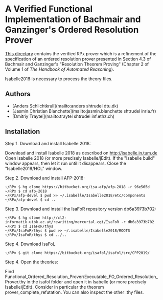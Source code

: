 # A Verified Functional Implementation of Bachmair and Ganzinger's Ordered Resolution Prover #

[This directory](https://bitbucket.org/isafol/isafol/src/master/Functional_Ordered_Resolution_Prover/) contains the verified RPx prover which is a refinement of the specification of an ordered resolution prover presented in Section 4.3 of Bachmair and Ganzinger's "Resolution Theorem Proving" (Chapter 2 of Volume 1 of _The Handbook of Automated Reasoning_).

Isabelle2018 is necessary to process the theory files.


## Authors ##

* [Anders Schlichtkrull](mailto:anders shtrudel dtu.dk)
* [Jasmin Christian Blanchette](mailto:jasmin.blanchette shtrudel inria.fr)
* [Dmitriy Traytel](mailto:traytel shtrudel inf.ethz.ch)


## Installation ##

Step 1. Download and install Isabelle 2018:

Download and install Isabelle 2018 as described on http://isabelle.in.tum.de
Open Isabelle 2018 (or more precisely Isabelle/jEdit).
If the "Isabelle build" window appears, then let it run until it disappears.
Close the "Isabelle2018/HOL" window.


Step 2. Download and install AFP-2018:

    ~/RPx $ hg clone https://bitbucket.org/isa-afp/afp-2018 -r 96e565d
    ~/RPx $ cd afp-2018
    ~/RPx/afp-devel $ pwd >> ~/.isabelle/Isabelle2018/etc/components
    ~/RPx/afp-devel $ cd ..


Step 3. Download and install the IsaFoR repository version db6a3973b702:

    ~/RPx $ hg clone http://cl2-informatik.uibk.ac.at/rewriting/mercurial.cgi/IsaFoR -r db6a3973b702
    ~/RPx $ cd IsaFoR/thys
    ~/RPx/IsaFoR/thys $ pwd >> ~/.isabelle/Isabelle2018/ROOTS
    ~/RPx/IsaFoR/thys $ cd ../..
    
Step 4. Download IsaFoL

    ~/RPx $ git clone https://bitbucket.org/isafol/isafol/src/CPP2019/

Step 4. Open the theories:

Find Functional_Ordered_Resolution_Prover/Executable_FO_Ordered_Resolution_Prover.thy in the isafol 
folder and open it in Isabelle (or more precisely Isabelle/jEdit). Consider in particular the theorem 
prover_complete_refutation. You can also inspect the other .thy files.
